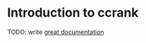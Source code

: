 # Introduction to ccrank

TODO: write [great documentation](http://jacobian.org/writing/what-to-write/)
